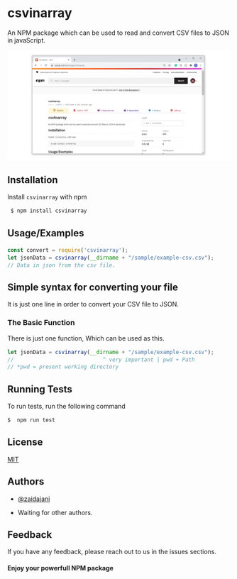 
# csvinarray

An NPM package which can be used to read and convert CSV files to JSON in javaScript.


![demo](./window.PNG)


## Installation 

Install `csvinarray` with npm

```bash 
 $ npm install csvinarray
```


## Usage/Examples

```javascript
const convert = require('csvinarray');
let jsonData = csvinarray(__dirname + "/sample/example-csv.csv");
// Data in json from the csv file.
```

## Simple syntax for converting your file

It is just one line in order to convert your CSV file to JSON.

### The Basic Function

There is just one function, Which can be used as this.

```javaScript
let jsonData = csvinarray(__dirname + "/sample/example-csv.csv");
//                            ^ very important | pwd + Path
// *pwd = present working directory
```

## Running Tests

To run tests, run the following command

```bash
$  npm run test
```


## License

[MIT](https://choosealicense.com/licenses/mit/)

## Authors

- [@zaidajani](https://www.github.com/zaidajani)

* Waiting for other authors.


## Feedback

If you have any feedback, please reach out to us in the issues sections.

#### Enjoy your powerfull NPM package
